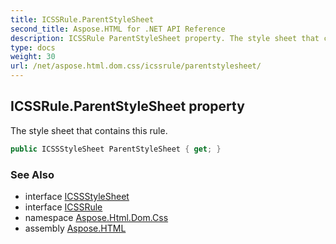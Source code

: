```yaml
---
title: ICSSRule.ParentStyleSheet
second_title: Aspose.HTML for .NET API Reference
description: ICSSRule ParentStyleSheet property. The style sheet that contains this rule
type: docs
weight: 30
url: /net/aspose.html.dom.css/icssrule/parentstylesheet/
---
```

## ICSSRule.ParentStyleSheet property

The style sheet that contains this rule.

```csharp
public ICSSStyleSheet ParentStyleSheet { get; }
```

### See Also

* interface [ICSSStyleSheet](../../icssstylesheet/)
* interface [ICSSRule](../)
* namespace [Aspose.Html.Dom.Css](../../../aspose.html.dom.css/)
* assembly [Aspose.HTML](../../../)
